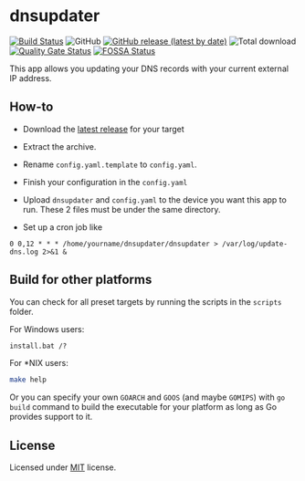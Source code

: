 # dnsupdater
[![Build Status](https://travis-ci.com/boris1993/dnsupdater.svg?branch=master)](https://travis-ci.com/boris1993/dnsupdater)
![GitHub](https://img.shields.io/github/license/boris1993/dnsupdater)
[![GitHub release (latest by date)](https://img.shields.io/github/v/release/boris1993/dnsupdater)](https://github.com/boris1993/dnsupdater/releases/latest)
![Total download](https://img.shields.io/github/downloads/boris1993/dnsupdater/total.svg)
[![Quality Gate Status](https://sonarcloud.io/api/project_badges/measure?project=boris1993_dnsupdater&metric=alert_status)](https://sonarcloud.io/dashboard?id=boris1993_dnsupdater)
[![FOSSA Status](https://app.fossa.com/api/projects/git%2Bgithub.com%2Fboris1993%2Fdnsupdater.svg?type=shield)](https://app.fossa.com/projects/git%2Bgithub.com%2Fboris1993%2Fdnsupdater?ref=badge_shield)

This app allows you updating your DNS records with your current external IP address.

## How-to

+ Download the [latest release](https://github.com/boris1993/dnsupdater/releases/latest) for your target

+ Extract the archive.

+ Rename `config.yaml.template` to `config.yaml`.

+ Finish your configuration in the `config.yaml`

+ Upload `dnsupdater` and `config.yaml` to the device you want this app to run. These 2 files must be under the same directory.

+ Set up a cron job like

```cron
0 0,12 * * * /home/yourname/dnsupdater/dnsupdater > /var/log/update-dns.log 2>&1 &
```

## Build for other platforms

You can check for all preset targets by running the scripts in the `scripts` folder.

For Windows users:

```cmd
install.bat /?
```

For *NIX users:

```bash
make help
```

Or you can specify your own `GOARCH` and `GOOS` (and maybe `GOMIPS`) with `go build` command 
to build the executable for your platform as long as Go provides support to it.  

## License

Licensed under [MIT](LICENSE) license.
